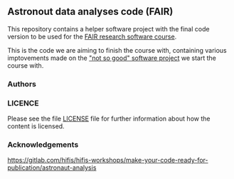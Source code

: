 ## Astronout data analyses code (FAIR)

This repository contains a helper software project with the final code version to be used 
for the [FAIR research software course](https://github.com/carpentries-incubator/fair-research-software).

This is the code we are aiming to finish the course with, 
containing various imptovements made on the ["not so good" software project](https://github.com/carpentries-incubator/astronout-data-analyses-bad) 
we start the course with.

### Authors

### LICENCE

Please see the file [LICENSE](./LICENSE) file for further information about how the content is licensed.

### Acknowledgements

https://gitlab.com/hifis/hifis-workshops/make-your-code-ready-for-publication/astronaut-analysis
